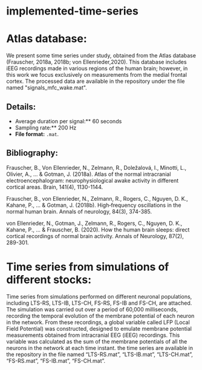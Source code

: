 # implemented-time-series
# Atlas database:

We present some time series under study, obtained from the Atlas database (Frauscher, 2018a, 2018b; von Ellenrieder,2020). This database includes iEEG recordings made in various regions of the human brain; however, in this work we focus exclusively on measurements from the medial frontal cortex. The processed data are available in the repository under the file named "signals_mfc_wake.mat".

## Details:

- Average duration per signal:** 60 seconds
- Sampling rate:** 200 Hz  
- **File format:** `.mat`.  



## Bibliography: 

Frauscher, B., Von Ellenrieder, N., Zelmann, R., Doležalová, I., Minotti, L., Olivier, A., ... & Gotman, J. (2018a). Atlas of the normal intracranial electroencephalogram: neurophysiological awake activity in different cortical areas. Brain, 141(4), 1130-1144.

Frauscher, B., von Ellenrieder, N., Zelmann, R., Rogers, C., Nguyen, D. K., Kahane, P., ... & Gotman, J. (2018b). High‐frequency oscillations in the normal human brain. Annals of neurology, 84(3), 374-385.

von Ellenrieder, N., Gotman, J., Zelmann, R., Rogers, C., Nguyen, D. K., Kahane, P., ... & Frauscher, B. (2020). How the human brain sleeps: direct cortical recordings of normal brain activity. Annals of Neurology, 87(2), 289-301.

# Time series from simulations of different stocks:

Time series from simulations performed on different neuronal populations, including LTS-RS, LTS-IB, LTS-CH, FS-RS, FS-IB and FS-CH, are attached. The simulation was carried out over a period of 60,000 milliseconds, recording the temporal evolution of the membrane potential of each neuron in the network. From these recordings, a global variable called LFP (Local Field Potential) was constructed, designed to emulate membrane potential measurements obtained from intracranial EEG (iEEG) recordings. This variable was calculated as the sum of the membrane potentials of all the neurons in the network at each time instant. the time series are available in the repository in the file named “LTS-RS.mat”, “LTS-IB.mat”, “LTS-CH.mat”, “FS-RS.mat”, “FS-IB.mat”, “FS-CH.mat”.

